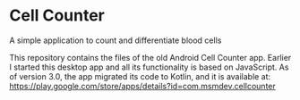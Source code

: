 # Cell Counter
A simple application to count and differentiate blood cells

This repository contains the files of the old Android Cell Counter app. Earlier I started this desktop app and all its functionality is based on
JavaScript. As of version 3.0, the app migrated its code to Kotlin, and it is available at:
https://play.google.com/store/apps/details?id=com.msmdev.cellcounter
